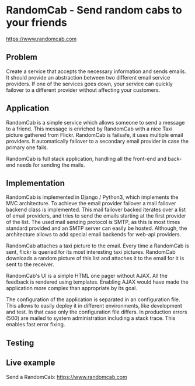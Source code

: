 RandomCab - Send random cabs to your friends
==================================
https://www.randomcab.com

Problem
-------------
Create a service that accepts the necessary information and sends emails. It should provide an abstraction between two different email service providers. If one of the services goes down, your service can quickly failover to a different provider without affecting your customers.

Application
-------------
RandomCab is a simple service which allows someone to send a message to a friend. This message is enriched by RandomCab with a nice Taxi picture gathered from Flickr. RandomCab is failsafe, it uses multiple email providers. It automatically failover to a secondary email provider in case the primary one fails.

RandomCab is full stack application, handling all the front-end and back-end needs for sending the mails.

Implementation
-------------
RandomCab is implemented in Django / Python3, which implements the MVC architecture. To achieve the email provider failover a mail failover backend class is implemented. This mail failover backed iterates over a list of email providers, and tries to send the emails starting at the first provider of the list. The used mail sending protocol is SMTP, as this is most times standard provided and an SMTP server can easily be hosted. Although, the architecture allows to add special email backends for web-api providers.

RandomCab attaches a taxi picture to the email. Every time a RandomCab is sent, flickr is queried for its most interesting taxi pictures. RandomCab downloads a random picture of this list and attaches it to the email for it is sent to the receiver.

RandomCab's UI is a simple HTML one pager without AJAX. All the feedback is rendered using templates. Enabling AJAX would have made the application more complex than appropriate by its goal.

The configuration of the application is separated in an configuration file. This allows to easily deploy it in different environments, like development and test. In that case only the configuration file differs. In production errors (500) are mailed to system administration including a stack trace. This enables fast error fixing.

Testing
-------------

Live example
-------------
Send a RandomCab: https://www.randomcab.com


